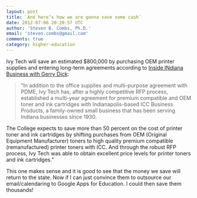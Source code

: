 ```yaml
---
layout: post
title: `And here’s how we are gonna save some cash`
date: 2012-07-06 20:20:57 UTC
author: 'Steven B. Combs, Ph.D.'
email: 'steven.combs@gmail.com'
comments: true
category: higher-education
---
```


Ivy Tech will save an estimated $800,000 by purchasing OEM printer supplies and entering long-term agreements according to [Inside INdiana Business with Gerry Dick](http://www.insideindianabusiness.com/newsitem.asp?id=54526&utm_source=feedburner&utm_medium=feed&utm_campaign=Feed%3A+IIB-Headlines+%28Headlines+-+Inside+INdiana+Business+with+Gerry+Dick%29):

> “In addition to the office supplies and multi-purpose agreement with PDME, Ivy Tech has, after a highly competitive RFP process, established a multi-year agreement for premium compatible and OEM toner and ink cartridges with Indianapolis-based ICC Business Products, a family-owned small business that has been serving Indiana businesses since 1930.
>
The College expects to save more than 50 percent on the cost of printer toner and ink cartridges by shifting purchases from OEM (Original Equipment Manufacturer) toners to high quality premium compatible (remanufactured) printer toners with ICC. And through the robust RFP process, Ivy Tech was able to obtain excellent price levels for printer toners and ink cartridges.”

This one makes sense and it is good to see that the money we save will return to the state. Now if I can just convince them to outsource our email/calendaring to Google Apps for Education. I could then save them thousands!
